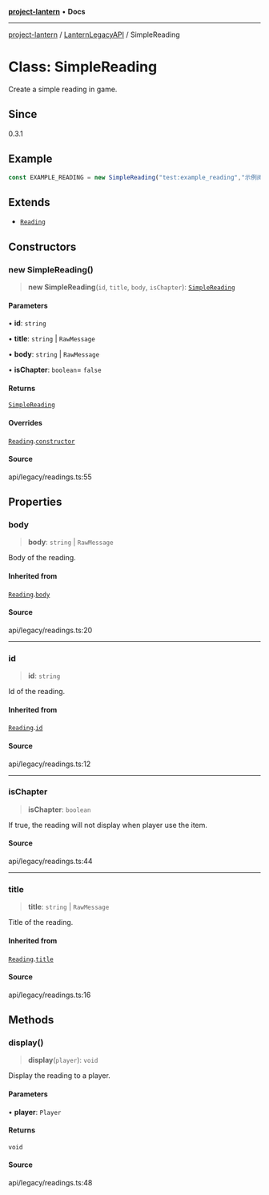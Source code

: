 [**project-lantern**](../../../README.md) • **Docs**

***

[project-lantern](../../../globals.md) / [LanternLegacyAPI](../README.md) / SimpleReading

# Class: SimpleReading

Create a simple reading in game.

## Since

0.3.1

## Example

```ts
const EXAMPLE_READING = new SimpleReading("test:example_reading","示例阅读物", "示例内容");
```

## Extends

- [`Reading`](Reading.md)

## Constructors

### new SimpleReading()

> **new SimpleReading**(`id`, `title`, `body`, `isChapter`): [`SimpleReading`](SimpleReading.md)

#### Parameters

• **id**: `string`

• **title**: `string` \| `RawMessage`

• **body**: `string` \| `RawMessage`

• **isChapter**: `boolean`= `false`

#### Returns

[`SimpleReading`](SimpleReading.md)

#### Overrides

[`Reading`](Reading.md).[`constructor`](Reading.md#constructors)

#### Source

api/legacy/readings.ts:55

## Properties

### body

> **body**: `string` \| `RawMessage`

Body of the reading.

#### Inherited from

[`Reading`](Reading.md).[`body`](Reading.md#body)

#### Source

api/legacy/readings.ts:20

***

### id

> **id**: `string`

Id of the reading.

#### Inherited from

[`Reading`](Reading.md).[`id`](Reading.md#id)

#### Source

api/legacy/readings.ts:12

***

### isChapter

> **isChapter**: `boolean`

If true, the reading will not display when player use the item.

#### Source

api/legacy/readings.ts:44

***

### title

> **title**: `string` \| `RawMessage`

Title of the reading.

#### Inherited from

[`Reading`](Reading.md).[`title`](Reading.md#title)

#### Source

api/legacy/readings.ts:16

## Methods

### display()

> **display**(`player`): `void`

Display the reading to a player.

#### Parameters

• **player**: `Player`

#### Returns

`void`

#### Source

api/legacy/readings.ts:48
